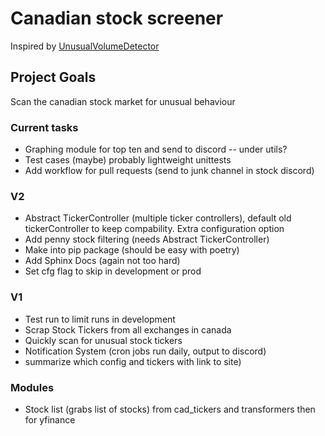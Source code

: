 # Canadian stock screener

Inspired by [UnusualVolumeDetector](https://github.com/SamPom100/UnusualVolumeDetector/blob/master/market_scanner.py)

## Project Goals
Scan the canadian stock market for unusual behaviour

### Current tasks

* Graphing module for top ten and send to discord -- under utils?
* Test cases (maybe) probably lightweight unittests
* Add workflow for pull requests (send to junk channel in stock discord)

### V2
* Abstract TickerController (multiple ticker controllers), default old tickerController to keep compability. Extra configuration option
* Add penny stock filtering (needs Abstract TickerController)
* Make into pip package (should be easy with poetry)
* Add Sphinx Docs (again not too hard)
* Set cfg flag to skip in development or prod

### V1

* Test run to limit runs in development
* Scrap Stock Tickers from all exchanges in canada
* Quickly scan for unusual stock tickers
* Notification System (cron jobs run daily, output to discord) 
* summarize which config and tickers with link to site)

### Modules


* Stock list (grabs list of stocks) from cad_tickers and transformers then for yfinance